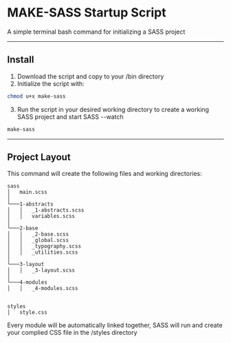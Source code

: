 # MAKE-SASS Startup Script

A simple terminal bash command for initializing a SASS project

---

## Install

1. Download the script and copy to your /bin directory
2. Initialize the script with:

```bash
chmod u+x make-sass
```

3. Run the script in your desired working directory to create a working SASS project and start SASS --watch

```bash
make-sass
```

---

## Project Layout

This command will create the following files and working directories:

```
sass
│   main.scss
│
└───1-abstracts
│   │   _1-abstracts.scss
│   │   variables.scss
│
└───2-base
│   │   _2-base.scss
│   │   _global.scss
│   │   _typography.scss
│   │   _utilities.scss
│
└───3-layout
│   │   _3-layout.scss
│
└───4-modules
│   │   _4-modules.scss


styles
│   style.css
```

Every module will be automatically linked together, SASS will run and create your complied CSS file in the /styles directory
